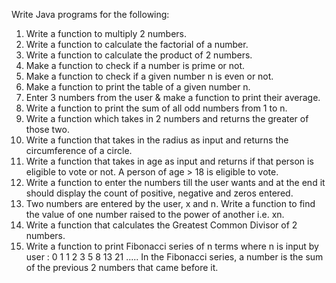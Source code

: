 Write Java programs for the following:
1. Write a function to multiply 2 numbers.
2. Write a function to calculate the factorial of a number.
3. Write a function to calculate the product of 2 numbers.
4. Make a function to check if a number is prime or not.
5. Make a function to check if a given number n is even or not.
6. Make a function to print the table of a given number n.
7. Enter 3 numbers from the user & make a function to print their average.
8. Write a function to print the sum of all odd numbers from 1 to n.
9. Write a function which takes in 2 numbers and returns the greater of those two.
10. Write a function that takes in the radius as input and returns the circumference of a circle.
11. Write a function that takes in age as input and returns if that person is eligible to vote or not. A person of age > 18 is eligible to vote.
12. Write a function to enter the numbers till the user wants and at the end it should display the count of positive, negative and zeros entered. 
13. Two numbers are entered by the user, x and n. Write a function to find the value of one number raised to the power of another i.e. xn.
14. Write a function that calculates the Greatest Common Divisor of 2 numbers.
15. Write a function to print Fibonacci series of n terms where n is input by user :
0 1 1 2 3 5 8 13 21 ..... In the Fibonacci series, a number is the sum of the previous 2 numbers that came before it.
